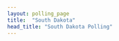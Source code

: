 ```yaml
---
layout: polling_page
title:  "South Dakota"
head_title: "South Dakota Polling"
---
```

                